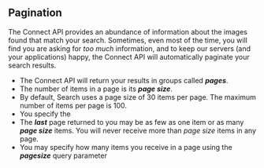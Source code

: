 ## Pagination ##

The Connect API provides an abundance of information about the images found that match your search.  Sometimes, even most of the time, you will find you are asking for *too much* information, and to keep our servers (and your applications) happy, the Connect API will automatically paginate your search results.  

- The Connect API will return your results in groups called ***pages***.
- The number of items in a page is its ***page size***.
- By default, Search uses a page size of 30 items per page.  The maximum number of items per page is 100.
- You specify the 
- The ***last*** page returned to you may be as few as one item or as many ***page size*** items.    You will never receive more than *page size* items in any page.
- You may specify how many items you receive in a page using the ***pagesize*** query parameter

 